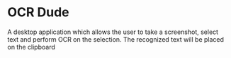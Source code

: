 OCR Dude
=====
A desktop application which allows the user to take a screenshot, select text and perform OCR on the selection. The recognized text will be placed on the clipboard
